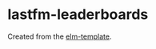 # lastfm-leaderboards

Created from the [elm-template](https://github.com/coffee-cup/elm-template).
